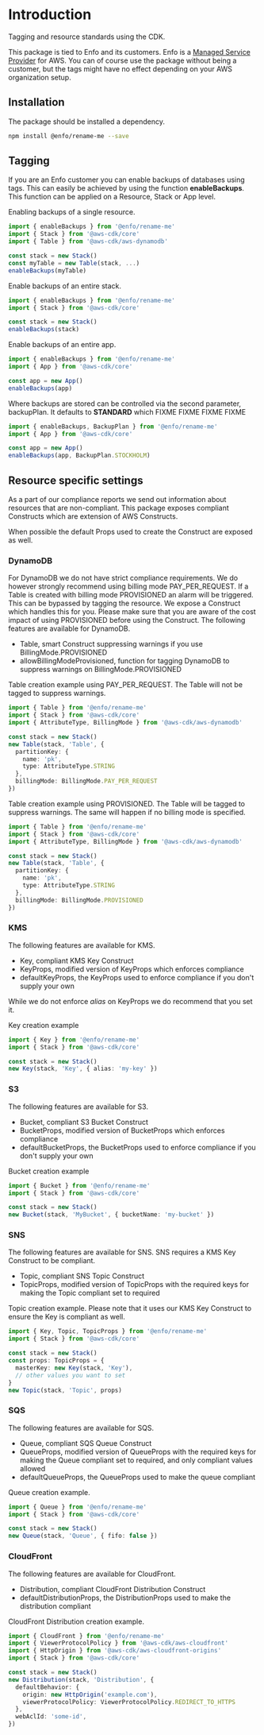 # Introduction

Tagging and resource standards using the CDK.

This package is tied to Enfo and its customers. Enfo is a [Managed Service Provider](https://aws.amazon.com/partners/programs/msp/) for AWS. You can of course use the package without being a customer, but the tags might have no effect depending on your AWS organization setup.

## Installation

The package should be installed a dependency.

```bash
npm install @enfo/rename-me --save
```

## Tagging

If you are an Enfo customer you can enable backups of databases using tags. This can easily be achieved by using the function **enableBackups**. This function can be applied on a Resource, Stack or App level.

Enabling backups of a single resource.

```typescript
import { enableBackups } from '@enfo/rename-me'
import { Stack } from '@aws-cdk/core'
import { Table } from '@aws-cdk/aws-dynamodb'

const stack = new Stack()
const myTable = new Table(stack, ...)
enableBackups(myTable)
```

Enable backups of an entire stack.

```typescript
import { enableBackups } from '@enfo/rename-me'
import { Stack } from '@aws-cdk/core'

const stack = new Stack()
enableBackups(stack)
```

Enable backups of an entire app.

```typescript
import { enableBackups } from '@enfo/rename-me'
import { App } from '@aws-cdk/core'

const app = new App()
enableBackups(app)
```

Where backups are stored can be controlled via the second parameter, backupPlan. It defaults to **STANDARD** which FIXME
FIXME
FIXME
FIXME

```typescript
import { enableBackups, BackupPlan } from '@enfo/rename-me'
import { App } from '@aws-cdk/core'

const app = new App()
enableBackups(app, BackupPlan.STOCKHOLM)
```

## Resource specific settings

As a part of our compliance reports we send out information about resources that are non-compliant. This package exposes compliant Constructs which are extension of AWS Constructs.

When possible the default Props used to create the Construct are exposed as well.

### DynamoDB

For DynamoDB we do not have strict compliance requirements. We do however strongly recommend using billing mode PAY_PER_REQUEST. If a Table is created with billing mode PROVISIONED an alarm will be triggered. This can be bypassed by tagging the resource. We expose a Construct which handles this for you. Please make sure that you are aware of the cost impact of using PROVISIONED before using the Construct. The following features are available for DynamoDB.

* Table, smart Construct suppressing warnings if you use BillingMode.PROVISIONED
* allowBillingModeProvisioned, function for tagging DynamoDB to suppress warnings on BillingMode.PROVISIONED

Table creation example using PAY_PER_REQUEST. The Table will not be tagged to suppress warnings.

```typescript
import { Table } from '@enfo/rename-me'
import { Stack } from '@aws-cdk/core'
import { AttributeType, BillingMode } from '@aws-cdk/aws-dynamodb'

const stack = new Stack()
new Table(stack, 'Table', {
  partitionKey: {
    name: 'pk',
    type: AttributeType.STRING
  },
  billingMode: BillingMode.PAY_PER_REQUEST
})
```

Table creation example using PROVISIONED. The Table will be tagged to suppress warnings. The same will happen if no billing mode is specified.

```typescript
import { Table } from '@enfo/rename-me'
import { Stack } from '@aws-cdk/core'
import { AttributeType, BillingMode } from '@aws-cdk/aws-dynamodb'

const stack = new Stack()
new Table(stack, 'Table', {
  partitionKey: {
    name: 'pk',
    type: AttributeType.STRING
  },
  billingMode: BillingMode.PROVISIONED
})
```

### KMS

The following features are available for KMS.

* Key, compliant KMS Key Construct
* KeyProps, modified version of KeyProps which enforces compliance
* defaultKeyProps, the KeyProps used to enforce compliance if you don't supply your own

While we do not enforce *alias* on KeyProps we do recommend that you set it.

Key creation example

```typescript
import { Key } from '@enfo/rename-me'
import { Stack } from '@aws-cdk/core'

const stack = new Stack()
new Key(stack, 'Key', { alias: 'my-key' })
```

### S3

The following features are available for S3.

* Bucket, compliant S3 Bucket Construct
* BucketProps, modified version of BucketProps which enforces compliance
* defaultBucketProps, the BucketProps used to enforce compliance if you don't supply your own


Bucket creation example

```typescript
import { Bucket } from '@enfo/rename-me'
import { Stack } from '@aws-cdk/core'

const stack = new Stack()
new Bucket(stack, 'MyBucket', { bucketName: 'my-bucket' })
```

### SNS

The following features are available for SNS. SNS requires a KMS Key Construct to be compliant.

* Topic, compliant SNS Topic Construct
* TopicProps, modified version of TopicProps with the required keys for making the Topic compliant set to required

Topic creation example. Please note that it uses our KMS Key Construct to ensure the Key is compliant as well.

```typescript
import { Key, Topic, TopicProps } from '@enfo/rename-me'
import { Stack } from '@aws-cdk/core'

const stack = new Stack()
const props: TopicProps = {
  masterKey: new Key(stack, 'Key'),
  // other values you want to set
}
new Topic(stack, 'Topic', props)
```

### SQS

The following features are available for SQS.

* Queue, compliant SQS Queue Construct
* QueueProps, modified version of QueueProps with the required keys for making the Queue compliant set to required, and only compliant values allowed
* defaultQueueProps, the QueueProps used to make the queue compliant

Queue creation example.

```typescript
import { Queue } from '@enfo/rename-me'
import { Stack } from '@aws-cdk/core'

const stack = new Stack()
new Queue(stack, 'Queue', { fifo: false })
```

### CloudFront

The following features are available for CloudFront.

* Distribution, compliant CloudFront Distribution Construct
* defaultDistributionProps, the DistributionProps used to make the distribution compliant

CloudFront Distribution creation example.

```typescript
import { CloudFront } from '@enfo/rename-me'
import { ViewerProtocolPolicy } from '@aws-cdk/aws-cloudfront'
import { HttpOrigin } from '@aws-cdk/aws-cloudfront-origins'
import { Stack } from '@aws-cdk/core'

const stack = new Stack()
new Distribution(stack, 'Distribution', {
  defaultBehavior: {
    origin: new HttpOrigin('example.com'),
    viewerProtocolPolicy: ViewerProtocolPolicy.REDIRECT_TO_HTTPS
  },
  webAclId: 'some-id',
})
```
